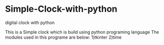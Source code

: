 # Simple-Clock-with-python

digital clock with python

This is a Simple clock which is build using python programing language
The modules used in this programe are below:
1)tkinter
2)time
